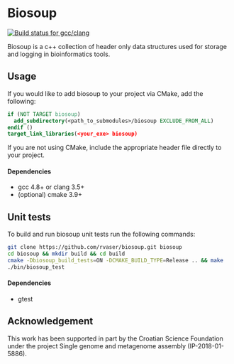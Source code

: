 # Biosoup

[![Build status for gcc/clang](https://travis-ci.org/rvaser/biosoup.svg?branch=master)](https://travis-ci.org/rvaser/biosoup)

Biosoup is a c++ collection of header only data structures used for storage and logging in bioinformatics tools.

## Usage

If you would like to add biosoup to your project via CMake, add the following:
```cmake
if (NOT TARGET biosoup)
  add_subdirectory(<path_to_submodules>/biosoup EXCLUDE_FROM_ALL)
endif ()
target_link_libraries(<your_exe> biosoup)
```

If you are not using CMake, include the appropriate header file directly to your project.

#### Dependencies

- gcc 4.8+ or clang 3.5+
- (optional) cmake 3.9+

## Unit tests

To build and run biosoup unit tests run the following commands:

```bash
git clone https://github.com/rvaser/biosoup.git biosoup
cd biosoup && mkdir build && cd build
cmake -Dbiosoup_build_tests=ON -DCMAKE_BUILD_TYPE=Release .. && make
./bin/biosoup_test
```

#### Dependencies
- gtest

## Acknowledgement

This work has been supported in part by the Croatian Science Foundation under the project Single genome and metagenome assembly (IP-2018-01-5886).
